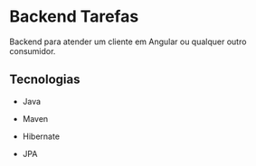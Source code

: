 # Backend Tarefas

Backend para atender um cliente em Angular ou qualquer outro consumidor.

## Tecnologias 

- Java

- Maven

- Hibernate

- JPA

